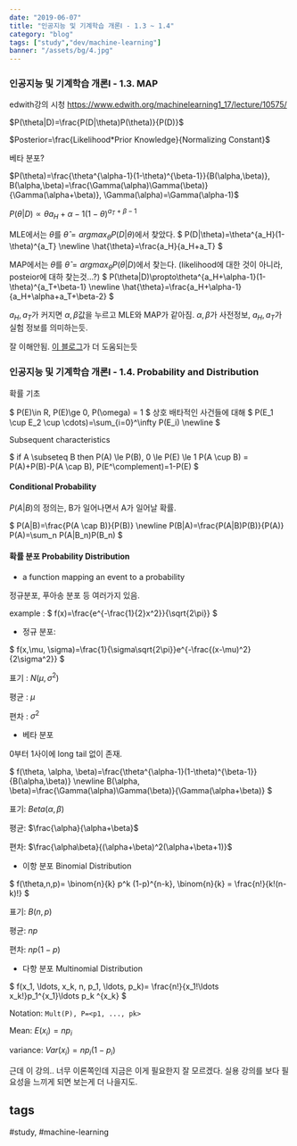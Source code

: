 ```yaml
---
date: "2019-06-07"
title: "인공지능 및 기계학습 개론Ⅰ - 1.3 ~ 1.4"
category: "blog"
tags: ["study","dev/machine-learning"]
banner: "/assets/bg/4.jpg"
---
```



### 인공지능 및 기계학습 개론Ⅰ - 1.3. MAP

edwith강의 시청
https://www.edwith.org/machinelearning1_17/lecture/10575/

$P(\theta|D)=\frac{P(D|\theta)P(\theta)}{P(D)}$

$Posterior=\frac{Likelihood*Prior Knowledge}{Normalizing Constant}$

베타 분포?

$P(\theta)=\frac{\theta^{\alpha-1}(1-\theta)^{\beta-1}}{B(\alpha,\beta)}, B(\alpha,\beta)=\frac{\Gamma(\alpha)\Gamma(\beta)}{\Gamma(\alpha+\beta)}, \Gamma(\alpha)=\Gamma(\alpha-1)$

$P(\theta|D)\propto\theta{a_H+\alpha-1}(1-\theta)^{a_T+\beta-1}$

MLE에서는 $\theta$를 $\hat{\theta}=argmax_\theta P(D|\theta)$에서 찾았다.
$
P(D|\theta)=\theta^{a_H}(1-\theta)^{a_T}
\newline
\hat{\theta}=\frac{a_H}{a_H+a_T}
$

MAP에서는 $\theta$를 $\hat{\theta}=argmax_\theta P(\theta|D)$에서 찾는다.
(likelihood에 대한 것이 아니라, posteior에 대하 찾는것...?)
$
P(\theta|D)\propto\theta^{a_H+\alpha-1}(1-\theta)^{a_T+\beta-1}
\newline
\hat{\theta}=\frac{a_H+\alpha-1}{a_H+\alpha+a_T+\beta-2}
$

$a_H, a_T$가 커지면 $\alpha, \beta$값을 누르고 MLE와 MAP가 같아짐. 
$\alpha, \beta$가 사전정보, $a_H, a_T$가 실험 정보를 의미하는듯.

잘 이해안됨.
[이 블로그](https://darkpgmr.tistory.com/62)가 더 도움되는듯


### 인공지능 및 기계학습 개론Ⅰ - 1.4. Probability and Distribution

확률 기초

$
P(E)\in R, P(E)\ge 0, P(\omega) = 1
$
상호 배타적인 사건들에 대해 
$
P(E_1 \cup E_2 \cup \cdots)=\sum_{i=0}^\infty P(E_i)
\newline
$


Subsequent characteristics

$
if A \subseteq B then P(A) \le P(B), 0 \le P(E) \le 1
P(A \cup B) = P(A)+P(B)-P(A \cap B), P(E^\complement)=1-P(E)
$

#### Conditional Probability

$P(A|B)$의 정의는, B가 일어나면서 A가 일어날 확률.

$
P(A|B)=\frac{P(A \cap B)}{P(B)}
\newline
P(B|A)=\frac{P(A|B)P(B)}{P(A)}
P(A)=\sum_n P(A|B_n)P(B_n)
$

#### 확률 분포 Probability Distribution

* a function mapping an event to a probability

정규분포, 푸아송 분포 등 여러가지 있음.

example :
$
f(x)=\frac{e^{-\frac{1}{2}x^2}}{\sqrt{2\pi}}
$

* 정규 분포:

$
f(x,\mu, \sigma)=\frac{1}{\sigma\sqrt{2\pi}}e^{-\frac{(x-\mu)^2}{2\sigma^2}}
$

표기 : $N(\mu, \sigma^2)$

평균 : $\mu$

편차 : $\sigma^2$


* 베타 분포

0부터 1사이에 long tail 없이 존재.

$
f(\theta, \alpha, \beta)=\frac{\theta^{\alpha-1}(1-\theta)^{\beta-1}}{B(\alpha,\beta)}
\newline
B(\alpha, \beta)=\frac{\Gamma(\alpha)\Gamma(\beta)}{\Gamma(\alpha+\beta)}
$

표기: $Beta(\alpha, \beta)$

평균: $\frac{\alpha}{\alpha+\beta}$

편차: $\frac{\alpha\beta}{(\alpha+\beta)^2(\alpha+\beta+1)}$

* 이항 분포 Binomial Distribution

$
f(\theta,n,p)= \binom{n}{k} p^k (1-p)^{n-k}, \binom{n}{k} = \frac{n!}{k!(n-k)!}
$

표기: $B(n,p)$

평균: $np$

편차: $np(1-p)$


* 다항 분포 Multinomial Distribution

$
f(x_1, \ldots, x_k, n, p_1, \ldots, p_k)= \frac{n!}{x_1!\ldots x_k!}p_1^{x_1}\ldots p_k ^{x_k}
$

Notation: `Mult(P), P=<p1, ..., pk>`

Mean: $E(x_i)=np_i$

variance: $Var(x_i)=np_i(1-p_i)$

근데 이 강의.. 너무 이론쪽인데 지금은 이게 필요한지 잘 모르겠다. 실용 강의를 보다 필요성을 느끼게 되면 보는게 더 나을지도.



## tags
  \#study, \#machine-learning

